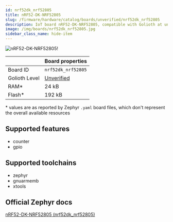 ```yaml
---
id: nrf52dk_nrf52805
title: nRF52-DK-NRF52805
slug: /firmware/hardware/catalog/boards/unverified/nrf52dk_nrf52805
description: IoT board nRF52-DK-NRF52805, compatible with Golioth at unverified level.
image: /img/boards/nrf52dk_nrf52805.jpg
sidebar_class_name: hide-item
---
```


[//]: # (This is an auto-generated file, do not edit! Changes to it will be lost upon re-generation)

![nRF52-DK-NRF52805!](/img/boards/nrf52dk_nrf52805.jpg "nRF52-DK-NRF52805")

|                | Board properties     |
| -------------  | -------------------- |
| Board ID       | `nrf52dk_nrf52805` |
| Golioth Level  | [Unverified](/firmware/hardware#unverified-boards) |
| RAM*           | 24 kB |
| Flash*         | 192 kB |

\* values are as reported by Zephyr `.yaml` board files, which don't represent the overall available resources



## Supported features

* counter
* gpio

## Supported toolchains

* zephyr
* gnuarmemb
* xtools

## Official Zephyr docs

[nRF52-DK-NRF52805 (nrf52dk_nrf52805)](https://docs.zephyrproject.org/latest/boards/nordic/nrf52dk/doc/index.html)
